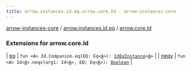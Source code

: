 ```yaml
---
title: arrow.instances.id.eq.arrow.core.Id - arrow-instances-core
---
```


[arrow-instances-core](../../index.html) / [arrow.instances.id.eq](../index.html) / [arrow.core.Id](./index.html)

### Extensions for arrow.core.Id

| [eq](eq.html) | `fun <A> Id.Companion.eq(EQ: Eq<`[`A`](eq.html#A)`>): `[`IdEqInstance`](../../arrow.instances/-id-eq-instance/index.html)`<`[`A`](eq.html#A)`>` |
| [neqv](neqv.html) | `fun <A> Id<`[`A`](neqv.html#A)`>.neqv(arg1: Id<`[`A`](neqv.html#A)`>, EQ: Eq<`[`A`](neqv.html#A)`>): `[`Boolean`](https://kotlinlang.org/api/latest/jvm/stdlib/kotlin/-boolean/index.html) |

